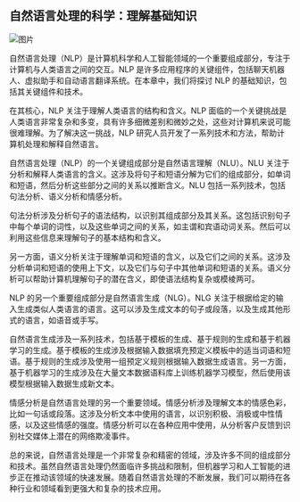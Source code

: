 ## 自然语言处理的科学：理解基础知识

![图片](../Images/image-C3WYIVK6.png)

自然语言处理（NLP）是计算机科学和人工智能领域的一个重要组成部分，专注于计算机与人类语言之间的交互。NLP 是许多应用程序的关键组件，包括聊天机器人、虚拟助手和自动语言翻译系统。在本章中，我们将探讨 NLP 的基础知识，包括其关键组件和技术。

在其核心，NLP 关注于理解人类语言的结构和含义。NLP 面临的一个关键挑战是人类语言非常复杂和多变，具有许多细微差别和微妙之处，这些对计算机来说可能很难理解。为了解决这一挑战，NLP 研究人员开发了一系列技术和方法，帮助计算机处理和解释自然语言。

自然语言处理（NLP）的一个关键组成部分是自然语言理解（NLU）。NLU 关注于分析和解释人类语言的含义。这涉及将句子和短语分解为它们的组成部分，如单词和短语，然后分析这些部分之间的关系以推断含义。NLU 包括一系列技术，包括句法分析、语义分析和情感分析。

句法分析涉及分析句子的语法结构，以识别其组成部分及其关系。这包括识别句子中每个单词的词性，以及这些单词之间的关系，如主谓和宾语动词关系。然后可以利用这些信息来理解句子的基本结构和含义。

另一方面，语义分析关注于理解单词和短语的含义，以及它们之间的关系。这涉及分析单词和短语的使用上下文，以及它们与句子中其他单词和短语的关系。语义分析可以帮助计算机理解句子的潜在含义，即使语法结构复杂或模棱两可。

NLP 的另一个重要组成部分是自然语言生成（NLG）。NLG 关注于根据给定的输入生成类似人类语言的语言。这可以涉及生成文本的句子或段落，以及生成其他形式的语言，如语音或手写。

自然语言生成涉及一系列技术，包括基于模板的生成、基于规则的生成和基于机器学习的生成。基于模板的生成涉及根据输入数据填充预定义模板中的适当词语和短语。基于规则的生成涉及使用一组预定义规则根据输入数据生成语言。另一方面，基于机器学习的生成涉及在大量文本数据语料库上训练机器学习模型，然后使用该模型根据输入数据生成新文本。

情感分析是自然语言处理的另一个重要领域。情感分析涉及理解文本的情感色彩，比如一句话或段落。这涉及分析文本中使用的语言，以识别积极、消极或中性情感，以及这些情感的强度。情感分析可以在各种应用中使用，从分析客户反馈到识别社交媒体上潜在的网络欺凌事件。

总的来说，自然语言处理是一个非常复杂和精密的领域，涉及许多不同的组成部分和技术。虽然自然语言处理仍然面临许多挑战和限制，但机器学习和人工智能的进步正在推动该领域的快速发展。随着自然语言处理的不断发展，我们可以期待在各种行业和领域看到更强大和复杂的技术应用。
